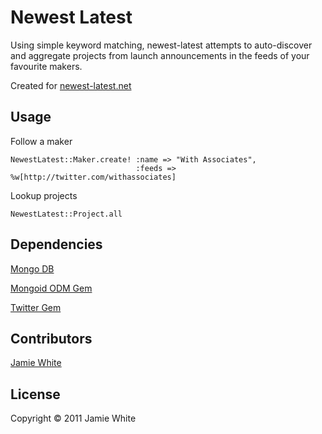 Newest Latest
=============

Using simple keyword matching, newest-latest attempts to auto-discover and
aggregate projects from launch announcements in the feeds of your
favourite makers.

Created for [newest-latest.net](http://newest-latest.net/)

Usage
-----

Follow a maker

    NewestLatest::Maker.create! :name => "With Associates",
                                :feeds => %w[http://twitter.com/withassociates]

Lookup projects

    NewestLatest::Project.all

Dependencies
------------

[Mongo DB](http://www.mongodb.org/)

[Mongoid ODM Gem](http://mongoid.org/)

[Twitter Gem](http://github.com/jnunemaker/twitter)

Contributors
------------

[Jamie White](http://jgwhite.co.uk/)

License
-------

Copyright &copy; 2011 Jamie White
